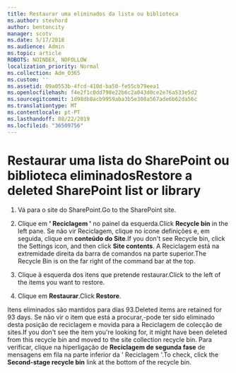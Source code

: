 ```yaml
---
title: Restaurar uma eliminados da lista ou biblioteca
ms.author: stevhord
author: bentoncity
manager: scotv
ms.date: 5/17/2018
ms.audience: Admin
ms.topic: article
ROBOTS: NOINDEX, NOFOLLOW
localization_priority: Normal
ms.collection: Adm_O365
ms.custom: ''
ms.assetid: 09a0553b-4fcd-410d-ba50-fe55cb79eea1
ms.openlocfilehash: f4e2f1c0dd798e22b6c2a043d0ce2e76a533e5d2
ms.sourcegitcommit: 1d98db8acb9959aba3b5e308a567ade6b62da56c
ms.translationtype: MT
ms.contentlocale: pt-PT
ms.lasthandoff: 08/22/2019
ms.locfileid: "36509756"
---
```

# <a name="restore-a-deleted-sharepoint-list-or-library"></a><span data-ttu-id="788b2-102">Restaurar uma lista do SharePoint ou biblioteca eliminados</span><span class="sxs-lookup"><span data-stu-id="788b2-102">Restore a deleted SharePoint list or library</span></span>

1. <span data-ttu-id="788b2-103">Vá para o site do SharePoint.</span><span class="sxs-lookup"><span data-stu-id="788b2-103">Go to the SharePoint site.</span></span>
    
2. <span data-ttu-id="788b2-104">Clique em **' Reciclagem '** no painel da esquerda.</span><span class="sxs-lookup"><span data-stu-id="788b2-104">Click **Recycle bin** in the left pane.</span></span> <span data-ttu-id="788b2-105">Se não vir Reciclagem, clique no ícone definições e, em seguida, clique em **conteúdo do Site**.</span><span class="sxs-lookup"><span data-stu-id="788b2-105">If you don't see Recycle bin, click the Settings icon, and then click **Site contents**.</span></span> <span data-ttu-id="788b2-106">A Reciclagem está na extremidade direita da barra de comandos na parte superior.</span><span class="sxs-lookup"><span data-stu-id="788b2-106">The Recycle Bin is on the far right of the command bar at the top.</span></span>
    
3. <span data-ttu-id="788b2-107">Clique à esquerda dos itens que pretende restaurar.</span><span class="sxs-lookup"><span data-stu-id="788b2-107">Click to the left of the items you want to restore.</span></span>
    
4. <span data-ttu-id="788b2-108">Clique em **Restaurar**.</span><span class="sxs-lookup"><span data-stu-id="788b2-108">Click **Restore**.</span></span>
    
<span data-ttu-id="788b2-109">Itens eliminados são mantidos para dias 93.</span><span class="sxs-lookup"><span data-stu-id="788b2-109">Deleted items are retained for 93 days.</span></span> <span data-ttu-id="788b2-110">Se não vir o item que está a procurar,-pode ter sido eliminado desta posição de reciclagem e movida para a Reciclagem de colecção de sites.</span><span class="sxs-lookup"><span data-stu-id="788b2-110">If you don't see the item you're looking for, it might have been deleted from this recycle bin and moved to the site collection recycle bin.</span></span> <span data-ttu-id="788b2-111">Para verificar, clique na hiperligação de **Reciclagem de segunda fase** de mensagens em fila na parte inferior da ' Reciclagem '.</span><span class="sxs-lookup"><span data-stu-id="788b2-111">To check, click the **Second-stage recycle bin** link at the bottom of the recycle bin.</span></span> 
  

